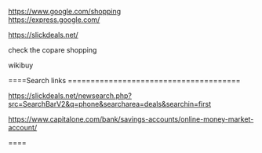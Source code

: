 



https://www.google.com/shopping      
https://express.google.com/   
    
https://slickdeals.net/     
   
check the copare shopping    

wikibuy      





====Search links ======================================


https://slickdeals.net/newsearch.php?src=SearchBarV2&q=phone&searcharea=deals&searchin=first    
      
     
https://www.capitalone.com/bank/savings-accounts/online-money-market-account/     


          
====
